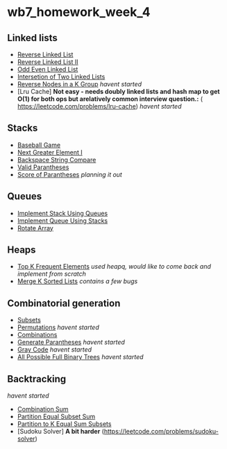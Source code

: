 # wb7_homework_week_4
## Linked lists
* [Reverse Linked List](https://leetcode.com/problems/reverse-linked-list) 
* [Reverse Linked List II](https://leetcode.com/problems/reverse-linked-list-ii) 
* [Odd Even Linked List](https://leetcode.com/problems/odd-even-linked-list)
* [Intersetion of Two Linked Lists](https://leetcode.com/problems/intersection-of-two-linked-lists) 
* [Reverse Nodes in a K Group](https://leetcode.com/problems/reverse-nodes-in-k-group) *havent started*
* [Lru Cache] **Not easy - needs doubly linked lists and hash map to get O(1) for both ops but arelatively common interview question.:**  (​https://leetcode.com/problems/lru-cache) *havent started*

## Stacks
* [Baseball Game](https://leetcode.com/problems/baseball-game)
* [Next Greater Element I](https://leetcode.com/problems/next-greater-element-i)
* [Backspace String Compare](https://leetcode.com/problems/backspace-string-compare) 
* [Valid Parantheses](https://leetcode.com/problems/valid-parentheses) 
* [Score of Parantheses](https://leetcode.com/problems/score-of-parentheses) *planning it out*

## Queues
* [Implement Stack Using Queues](https://leetcode.com/problems/implement-stack-using-queues/)
* [Implement Queue Using Stacks](https://leetcode.com/problems/implement-queue-using-stacks/) 
* [Rotate Array](https://leetcode.com/problems/rotate-array)

## Heaps
* [Top K Frequent Elements](https://leetcode.com/problems/top-k-frequent-elements) *used heapq, would like to come back and implement from scratch*
* [Merge K Sorted Lists](https://leetcode.com/problems/merge-k-sorted-lists) *contains a few bugs*

## Combinatorial generation
* [Subsets](https://leetcode.com/problems/subsets)
* [Permutations](https://leetcode.com/problems/permutations) *havent started*
* [Combinations](https://leetcode.com/problems/combinations) 
* [Generate Parantheses](https://leetcode.com/problems/generate-parentheses) *havent started*
* [Gray Code](https://leetcode.com/problems/gray-code) *havent started*
* [All Possible Full Binary Trees](https://leetcode.com/problems/all-possible-full-binary-trees) *havent started*

## Backtracking
*havent started*
* [Combination Sum](https://leetcode.com/problems/combination-sum)
* [Partition Equal Subset Sum](https://leetcode.com/problems/partition-equal-subset-sum)
* [Partition to K Equal Sum Subsets](https://leetcode.com/problems/partition-to-k-equal-sum-subsets)
* [Sudoku Solver] **A bit harder** ​(https://leetcode.com/problems/sudoku-solver)
